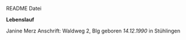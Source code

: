 ﻿README Datei

__Lebenslauf__

Janine Merz
Anschrift: Waldweg 2, Blg
geboren _14.12.1990_ in Stühlingen


